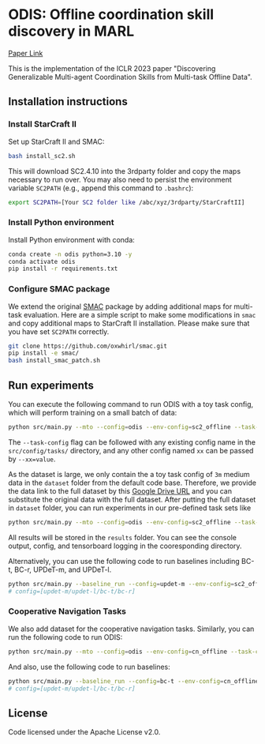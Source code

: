 # ODIS: Offline coordination skill discovery in MARL

[Paper Link](https://openreview.net/forum?id=53FyUAdP7d&referrer=%5BAuthor%20Console%5D(%2Fgroup%3Fid%3DICLR.cc%2F2023%2FConference%2FAuthors%23your-submissions))

This is the implementation of the ICLR 2023 paper "Discovering Generalizable Multi-agent Coordination Skills from Multi-task Offline Data". 

## Installation instructions

### Install StarCraft II

Set up StarCraft II and SMAC:

```bash
bash install_sc2.sh
```

This will download SC2.4.10 into the 3rdparty folder and copy the maps necessary to run over. You may also need to persist the environment variable `SC2PATH` (e.g., append this command to `.bashrc`):

```bash
export SC2PATH=[Your SC2 folder like /abc/xyz/3rdparty/StarCraftII]
```

### Install Python environment

Install Python environment with conda:

```bash
conda create -n odis python=3.10 -y
conda activate odis
pip install -r requirements.txt
```

### Configure SMAC package

We extend the original [SMAC](https://github.com/oxwhirl/smac) package by adding additional maps for multi-task evaluation. Here are a simple script to make some modifications in `smac` and copy additional maps to StarCraft II installation. Please make sure that you have set `SC2PATH` correctly.

```bash
git clone https://github.com/oxwhirl/smac.git
pip install -e smac/
bash install_smac_patch.sh
```

## Run experiments

You can execute the following command to run ODIS with a toy task config, which will perform training on a small batch of data:

```bash
python src/main.py --mto --config=odis --env-config=sc2_offline --task-config=toy --seed=1
```

The `--task-config` flag can be followed with any existing config name in the `src/config/tasks/` directory, and any other config named `xx` can be passed by `--xx=value`. 

As the dataset is large, we only contain the a toy task config of `3m` medium data in the `dataset` folder from the default code base. Therefore, we provide the data link to the full dataset by this [Google Drive URL](https://drive.google.com/file/d/1BZSNaAzEN7nAGthsDCpIxXOo1oVoLdqP/view?usp=share_link) and you can substitute the original data with the full dataset. After putting the full dataset in `dataset` folder, you can run experiments in our pre-defined task sets like 

```bash
python src/main.py --mto --config=odis --env-config=sc2_offline --task-config=marine-hard-expert --seed=1
```

All results will be stored in the `results` folder. You can see the console output, config, and tensorboard logging in the cooresponding directory.

Alternatively, you can use the following code to run baselines including BC-t, BC-r, UPDeT-m, and UPDeT-l. 

```bash
python src/main.py --baseline_run --config=updet-m --env-config=sc2_offline --task-config=toy --seed=1
# config=[updet-m/updet-l/bc-t/bc-r]
```

### Cooperative Navigation Tasks

We also add dataset for the cooperative navigation tasks. Similarly, you can run the following code to run ODIS: 

```bash
python src/main.py --mto --config=odis --env-config=cn_offline --task-config=cn-expert  --entity_embed_dim=64 --t_max=30000 --seed=1
```

And also, use the following code to run baselines:

```bash
python src/main.py --baseline_run --config=bc-t --env-config=cn_offline --task-config=cn-expert  --entity_embed_dim=64 --t_max=30000 --seed=1
# config=[updet-m/updet-l/bc-t/bc-r]
```

## License

Code licensed under the Apache License v2.0.
